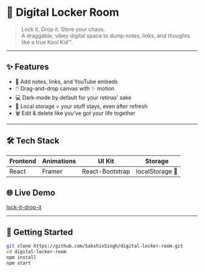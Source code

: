 # 💾 Digital Locker Room

> Lock it. Drop it. Store your chaos.  
> A draggable, vibey digital space to dump notes, links, and thoughts like a true Kool Kid™.

---

## ✨ Features

- 🎒 Add notes, links, and YouTube embeds
- 🖱️ Drag-and-drop canvas with ✨ motion
- 💻 Dark-mode by default for your retinas’ sake
- 🔐 Local storage = your stuff stays, even after refresh
- 🗑️ Edit & delete like you’ve got your life together

---

## 🛠️ Tech Stack

| Frontend | Animations | UI Kit        | Storage        |
|----------|------------|---------------|----------------|
| React    | Framer     | React-Bootstrap | localStorage 🧠 |

## 🌐 Live Demo

[lock-it-drop-it](https://lock-it-drop-it.netlify.app/locker)


---

## 🚀 Getting Started

```bash
git clone https://github.com/SakshixSingh/digital-locker-room.git
cd digital-locker-room
npm install
npm start
